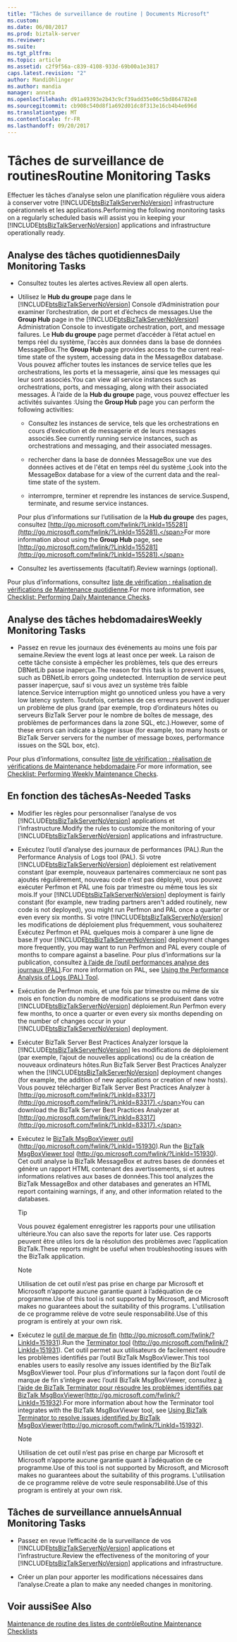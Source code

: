 ```yaml
---
title: "Tâches de surveillance de routine | Documents Microsoft"
ms.custom: 
ms.date: 06/08/2017
ms.prod: biztalk-server
ms.reviewer: 
ms.suite: 
ms.tgt_pltfrm: 
ms.topic: article
ms.assetid: c2f9f56a-c839-4108-933d-69b00a1e3817
caps.latest.revision: "2"
author: MandiOhlinger
ms.author: mandia
manager: anneta
ms.openlocfilehash: d91a49393e2b43c9cf39add35e06c5bd864782e8
ms.sourcegitcommit: cb908c540d8f1a692d01dc8f313e16cb4b4e696d
ms.translationtype: MT
ms.contentlocale: fr-FR
ms.lasthandoff: 09/20/2017
---
```

# <a name="routine-monitoring-tasks"></a><span data-ttu-id="b14e9-102">Tâches de surveillance de routines</span><span class="sxs-lookup"><span data-stu-id="b14e9-102">Routine Monitoring Tasks</span></span>
<span data-ttu-id="b14e9-103">Effectuer les tâches d’analyse selon une planification régulière vous aidera à conserver votre [!INCLUDE[btsBizTalkServerNoVersion](../includes/btsbiztalkservernoversion-md.md)] infrastructure opérationnels et les applications.</span><span class="sxs-lookup"><span data-stu-id="b14e9-103">Performing the following monitoring tasks on a regularly scheduled basis will assist you in keeping your [!INCLUDE[btsBizTalkServerNoVersion](../includes/btsbiztalkservernoversion-md.md)] applications and infrastructure operationally ready.</span></span>  
  
## <a name="daily-monitoring-tasks"></a><span data-ttu-id="b14e9-104">Analyse des tâches quotidiennes</span><span class="sxs-lookup"><span data-stu-id="b14e9-104">Daily Monitoring Tasks</span></span>  
  
-   <span data-ttu-id="b14e9-105">Consultez toutes les alertes actives.</span><span class="sxs-lookup"><span data-stu-id="b14e9-105">Review all open alerts.</span></span>  
  
-   <span data-ttu-id="b14e9-106">Utilisez le **Hub du groupe** page dans le [!INCLUDE[btsBizTalkServerNoVersion](../includes/btsbiztalkservernoversion-md.md)] Console d’Administration pour examiner l’orchestration, de port et d’échecs de messages.</span><span class="sxs-lookup"><span data-stu-id="b14e9-106">Use the **Group Hub** page in the [!INCLUDE[btsBizTalkServerNoVersion](../includes/btsbiztalkservernoversion-md.md)] Administration Console to investigate orchestration, port, and message failures.</span></span> <span data-ttu-id="b14e9-107">Le **Hub du groupe** page permet d’accéder à l’état actuel en temps réel du système, l’accès aux données dans la base de données MessageBox.</span><span class="sxs-lookup"><span data-stu-id="b14e9-107">The **Group Hub** page provides access to the current real-time state of the system, accessing data in the MessageBox database.</span></span> <span data-ttu-id="b14e9-108">Vous pouvez afficher toutes les instances de service telles que les orchestrations, les ports et la messagerie, ainsi que les messages qui leur sont associés.</span><span class="sxs-lookup"><span data-stu-id="b14e9-108">You can view all service instances such as orchestrations, ports, and messaging, along with their associated messages.</span></span> <span data-ttu-id="b14e9-109">À l’aide de la **Hub du groupe** page, vous pouvez effectuer les activités suivantes :</span><span class="sxs-lookup"><span data-stu-id="b14e9-109">Using the **Group Hub** page you can perform the following activities:</span></span>  
  
    -   <span data-ttu-id="b14e9-110">Consultez les instances de service, tels que les orchestrations en cours d’exécution et de messagerie et de leurs messages associés.</span><span class="sxs-lookup"><span data-stu-id="b14e9-110">See currently running service instances, such as orchestrations and messaging, and their associated messages.</span></span>  
  
    -   <span data-ttu-id="b14e9-111">rechercher dans la base de données MessageBox une vue des données actives et de l'état en temps réel du système ;</span><span class="sxs-lookup"><span data-stu-id="b14e9-111">Look into the MessageBox database for a view of the current data and the real-time state of the system.</span></span>  
  
    -   <span data-ttu-id="b14e9-112">interrompre, terminer et reprendre les instances de service.</span><span class="sxs-lookup"><span data-stu-id="b14e9-112">Suspend, terminate, and resume service instances.</span></span>  
  
     <span data-ttu-id="b14e9-113">Pour plus d’informations sur l’utilisation de la **Hub du groupe** des pages, consultez [http://go.microsoft.com/fwlink/?LinkId=155281](http://go.microsoft.com/fwlink/?LinkId=155281).</span><span class="sxs-lookup"><span data-stu-id="b14e9-113">For more information about using the **Group Hub** page, see [http://go.microsoft.com/fwlink/?LinkId=155281](http://go.microsoft.com/fwlink/?LinkId=155281).</span></span>  
  
-   <span data-ttu-id="b14e9-114">Consultez les avertissements (facultatif).</span><span class="sxs-lookup"><span data-stu-id="b14e9-114">Review warnings (optional).</span></span>  
  
 <span data-ttu-id="b14e9-115">Pour plus d’informations, consultez [liste de vérification : réalisation de vérifications de Maintenance quotidienne](../technical-guides/checklist-performing-daily-maintenance-checks.md).</span><span class="sxs-lookup"><span data-stu-id="b14e9-115">For more information, see [Checklist: Performing Daily Maintenance Checks](../technical-guides/checklist-performing-daily-maintenance-checks.md).</span></span>  
  
## <a name="weekly-monitoring-tasks"></a><span data-ttu-id="b14e9-116">Analyse des tâches hebdomadaires</span><span class="sxs-lookup"><span data-stu-id="b14e9-116">Weekly Monitoring Tasks</span></span>  
  
-   <span data-ttu-id="b14e9-117">Passez en revue les journaux des événements au moins une fois par semaine.</span><span class="sxs-lookup"><span data-stu-id="b14e9-117">Review the event logs at least once per week.</span></span> <span data-ttu-id="b14e9-118">La raison de cette tâche consiste à empêcher les problèmes, tels que des erreurs DBNetLib passe inaperçue.</span><span class="sxs-lookup"><span data-stu-id="b14e9-118">The reason for this task is to prevent issues, such as DBNetLib errors going undetected.</span></span> <span data-ttu-id="b14e9-119">Interruption de service peut passer inaperçue, sauf si vous avez un système très faible latence.</span><span class="sxs-lookup"><span data-stu-id="b14e9-119">Service interruption might go unnoticed unless you have a very low latency system.</span></span> <span data-ttu-id="b14e9-120">Toutefois, certaines de ces erreurs peuvent indiquer un problème de plus grand (par exemple, trop d’ordinateurs hôtes ou serveurs BizTalk Server pour le nombre de boîtes de message, des problèmes de performances dans la zone SQL, etc.).</span><span class="sxs-lookup"><span data-stu-id="b14e9-120">However, some of these errors can indicate a bigger issue (for example, too many hosts or BizTalk Server servers for the number of message boxes, performance issues on the SQL box, etc).</span></span>  
  
 <span data-ttu-id="b14e9-121">Pour plus d’informations, consultez [liste de vérification : réalisation de vérifications de Maintenance hebdomadaire](../technical-guides/checklist-performing-weekly-maintenance-checks.md).</span><span class="sxs-lookup"><span data-stu-id="b14e9-121">For more information, see [Checklist: Performing Weekly Maintenance Checks](../technical-guides/checklist-performing-weekly-maintenance-checks.md).</span></span>  
  
## <a name="as-needed-tasks"></a><span data-ttu-id="b14e9-122">En fonction des tâches</span><span class="sxs-lookup"><span data-stu-id="b14e9-122">As-Needed Tasks</span></span>  
  
-   <span data-ttu-id="b14e9-123">Modifier les règles pour personnaliser l’analyse de vos [!INCLUDE[btsBizTalkServerNoVersion](../includes/btsbiztalkservernoversion-md.md)] applications et l’infrastructure.</span><span class="sxs-lookup"><span data-stu-id="b14e9-123">Modify the rules to customize the monitoring of your [!INCLUDE[btsBizTalkServerNoVersion](../includes/btsbiztalkservernoversion-md.md)] applications and infrastructure.</span></span>  
  
-   <span data-ttu-id="b14e9-124">Exécutez l’outil d’analyse des journaux de performances (PAL).</span><span class="sxs-lookup"><span data-stu-id="b14e9-124">Run the Performance Analysis of Logs tool (PAL).</span></span> <span data-ttu-id="b14e9-125">Si votre [!INCLUDE[btsBizTalkServerNoVersion](../includes/btsbiztalkservernoversion-md.md)] déploiement est relativement constant (par exemple, nouveaux partenaires commerciaux ne sont pas ajoutés régulièrement, nouveau code n'est pas déployé), vous pouvez exécuter Perfmon et PAL une fois par trimestre ou même tous les six mois.</span><span class="sxs-lookup"><span data-stu-id="b14e9-125">If your [!INCLUDE[btsBizTalkServerNoVersion](../includes/btsbiztalkservernoversion-md.md)] deployment is fairly constant (for example, new trading partners aren't added routinely, new code is not deployed), you might run Perfmon and PAL once a quarter or even every six months.</span></span> <span data-ttu-id="b14e9-126">Si votre [!INCLUDE[btsBizTalkServerNoVersion](../includes/btsbiztalkservernoversion-md.md)] les modifications de déploiement plus fréquemment, vous souhaiterez Exécutez Perfmon et PAL quelques mois à comparer à une ligne de base.</span><span class="sxs-lookup"><span data-stu-id="b14e9-126">If your [!INCLUDE[btsBizTalkServerNoVersion](../includes/btsbiztalkservernoversion-md.md)] deployment changes more frequently, you may want to run Perfmon and PAL every couple of months to compare against a baseline.</span></span> <span data-ttu-id="b14e9-127">Pour plus d’informations sur la publication, consultez [à l’aide de l’outil performances analyse des journaux (PAL)](../technical-guides/using-the-performance-analysis-of-logs-pal-tool.md).</span><span class="sxs-lookup"><span data-stu-id="b14e9-127">For more information on PAL, see [Using the Performance Analysis of Logs (PAL) Tool](../technical-guides/using-the-performance-analysis-of-logs-pal-tool.md).</span></span>  
  
-   <span data-ttu-id="b14e9-128">Exécution de Perfmon mois, et une fois par trimestre ou même de six mois en fonction du nombre de modifications se produisent dans votre [!INCLUDE[btsBizTalkServerNoVersion](../includes/btsbiztalkservernoversion-md.md)] déploiement.</span><span class="sxs-lookup"><span data-stu-id="b14e9-128">Run Perfmon every few months, to once a quarter or even every six months depending on the number of changes occur in your [!INCLUDE[btsBizTalkServerNoVersion](../includes/btsbiztalkservernoversion-md.md)] deployment.</span></span>  
  
-   <span data-ttu-id="b14e9-129">Exécuter BizTalk Server Best Practices Analyzer lorsque la [!INCLUDE[btsBizTalkServerNoVersion](../includes/btsbiztalkservernoversion-md.md)] les modifications de déploiement (par exemple, l’ajout de nouvelles applications) ou de la création de nouveaux ordinateurs hôtes.</span><span class="sxs-lookup"><span data-stu-id="b14e9-129">Run BizTalk Server Best Practices Analyzer when the [!INCLUDE[btsBizTalkServerNoVersion](../includes/btsbiztalkservernoversion-md.md)] deployment changes (for example, the addition of new applications or creation of new hosts).</span></span> <span data-ttu-id="b14e9-130">Vous pouvez télécharger BizTalk Server Best Practices Analyzer à [http://go.microsoft.com/fwlink/?LinkId=83317](http://go.microsoft.com/fwlink/?LinkId=83317).</span><span class="sxs-lookup"><span data-stu-id="b14e9-130">You can download the BizTalk Server Best Practices Analyzer at [http://go.microsoft.com/fwlink/?LinkId=83317](http://go.microsoft.com/fwlink/?LinkId=83317).</span></span>  
  
-   <span data-ttu-id="b14e9-131">Exécutez le [BizTalk MsgBoxViewer outil](http://go.microsoft.com/fwlink/?LinkId=151930) (http://go.microsoft.com/fwlink/?LinkId=151930).</span><span class="sxs-lookup"><span data-stu-id="b14e9-131">Run the [BizTalk MsgBoxViewer tool](http://go.microsoft.com/fwlink/?LinkId=151930) (http://go.microsoft.com/fwlink/?LinkId=151930).</span></span> <span data-ttu-id="b14e9-132">Cet outil analyse la BizTalk MessageBox et autres bases de données et génère un rapport HTML contenant des avertissements, si et autres informations relatives aux bases de données.</span><span class="sxs-lookup"><span data-stu-id="b14e9-132">This tool analyzes the BizTalk MessageBox and other databases and generates an HTML report containing warnings, if any, and other information related to the databases.</span></span>  
  
    > [!TIP]  
    >  <span data-ttu-id="b14e9-133">Vous pouvez également enregistrer les rapports pour une utilisation ultérieure.</span><span class="sxs-lookup"><span data-stu-id="b14e9-133">You can also save the reports for later use.</span></span> <span data-ttu-id="b14e9-134">Ces rapports peuvent être utiles lors de la résolution des problèmes avec l’application BizTalk.</span><span class="sxs-lookup"><span data-stu-id="b14e9-134">These reports might be useful when troubleshooting issues with the BizTalk application.</span></span>  
  
    > [!NOTE]  
    >  <span data-ttu-id="b14e9-135">Utilisation de cet outil n’est pas prise en charge par Microsoft et Microsoft n’apporte aucune garantie quant à l’adéquation de ce programme.</span><span class="sxs-lookup"><span data-stu-id="b14e9-135">Use of this tool is not supported by Microsoft, and Microsoft makes no guarantees about the suitability of this programs.</span></span> <span data-ttu-id="b14e9-136">L'utilisation de ce programme relève de votre seule responsabilité.</span><span class="sxs-lookup"><span data-stu-id="b14e9-136">Use of this program is entirely at your own risk.</span></span>  
  
-   <span data-ttu-id="b14e9-137">Exécutez le [outil de marque de fin](http://go.microsoft.com/fwlink/?LinkId=151931) (http://go.microsoft.com/fwlink/?LinkId=151931).</span><span class="sxs-lookup"><span data-stu-id="b14e9-137">Run the [Terminator tool](http://go.microsoft.com/fwlink/?LinkId=151931) (http://go.microsoft.com/fwlink/?LinkId=151931).</span></span> <span data-ttu-id="b14e9-138">Cet outil permet aux utilisateurs de facilement résoudre les problèmes identifiés par l’outil BizTalk MsgBoxViewer.</span><span class="sxs-lookup"><span data-stu-id="b14e9-138">This tool enables users to easily resolve any issues identified by the BizTalk MsgBoxViewer tool.</span></span> <span data-ttu-id="b14e9-139">Pour plus d’informations sur la façon dont l’outil de marque de fin s’intègre avec l’outil BizTalk MsgBoxViewer, consultez [à l’aide de BizTalk Terminator pour résoudre les problèmes identifiés par BizTalk MsgBoxViewer](http://go.microsoft.com/fwlink/?LinkId=151932)(http://go.microsoft.com/fwlink/?LinkId=151932).</span><span class="sxs-lookup"><span data-stu-id="b14e9-139">For more information about how the Terminator tool integrates with the BizTalk MsgBoxViewer tool, see [Using BizTalk Terminator to resolve issues identified by BizTalk MsgBoxViewer](http://go.microsoft.com/fwlink/?LinkId=151932)(http://go.microsoft.com/fwlink/?LinkId=151932).</span></span>  
  
    > [!NOTE]  
    >  <span data-ttu-id="b14e9-140">Utilisation de cet outil n’est pas prise en charge par Microsoft et Microsoft n’apporte aucune garantie quant à l’adéquation de ce programme.</span><span class="sxs-lookup"><span data-stu-id="b14e9-140">Use of this tool is not supported by Microsoft, and Microsoft makes no guarantees about the suitability of this programs.</span></span> <span data-ttu-id="b14e9-141">L'utilisation de ce programme relève de votre seule responsabilité.</span><span class="sxs-lookup"><span data-stu-id="b14e9-141">Use of this program is entirely at your own risk.</span></span>  
  
## <a name="annual-monitoring-tasks"></a><span data-ttu-id="b14e9-142">Tâches de surveillance annuels</span><span class="sxs-lookup"><span data-stu-id="b14e9-142">Annual Monitoring Tasks</span></span>  
  
-   <span data-ttu-id="b14e9-143">Passez en revue l’efficacité de la surveillance de vos [!INCLUDE[btsBizTalkServerNoVersion](../includes/btsbiztalkservernoversion-md.md)] applications et l’infrastructure.</span><span class="sxs-lookup"><span data-stu-id="b14e9-143">Review the effectiveness of the monitoring of your [!INCLUDE[btsBizTalkServerNoVersion](../includes/btsbiztalkservernoversion-md.md)] applications and infrastructure.</span></span>  
  
-   <span data-ttu-id="b14e9-144">Créer un plan pour apporter les modifications nécessaires dans l’analyse.</span><span class="sxs-lookup"><span data-stu-id="b14e9-144">Create a plan to make any needed changes in monitoring.</span></span>  
  
## <a name="see-also"></a><span data-ttu-id="b14e9-145">Voir aussi</span><span class="sxs-lookup"><span data-stu-id="b14e9-145">See Also</span></span>  
 [<span data-ttu-id="b14e9-146">Maintenance de routine des listes de contrôle</span><span class="sxs-lookup"><span data-stu-id="b14e9-146">Routine Maintenance Checklists</span></span>](../technical-guides/routine-maintenance-checklists.md)